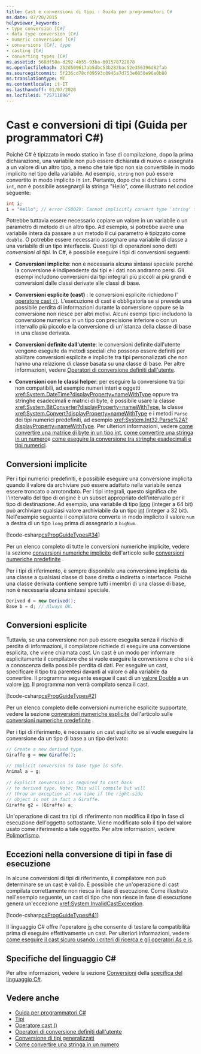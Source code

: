 ```yaml
---
title: Cast e conversioni di tipi - Guida per programmatori C#
ms.date: 07/20/2015
helpviewer_keywords:
- type conversion [C#]
- data type conversion [C#]
- numeric conversions [C#]
- conversions [C#], type
- casting [C#]
- converting types [C#]
ms.assetid: 568df58a-d292-4b55-93ba-601578722878
ms.openlocfilehash: 252d509617ab5dbc53b282bac52e356396d82fab
ms.sourcegitcommit: 5f236cd78cf09593c8945a7d753e0850e96a0b80
ms.translationtype: MT
ms.contentlocale: it-IT
ms.lasthandoff: 01/07/2020
ms.locfileid: "75711896"
---
```

# <a name="casting-and-type-conversions-c-programming-guide"></a>Cast e conversioni di tipi (Guida per programmatori C#)

Poiché C# è tipizzato in modo statico in fase di compilazione, dopo la prima dichiarazione, una variabile non può essere dichiarata di nuovo o assegnata a un valore di un altro tipo, a meno che tale tipo non sia convertibile in modo implicito nel tipo della variabile. Ad esempio, `string` non può essere convertito in modo implicito in `int`. Pertanto, dopo che si dichiara `i` come `int`, non è possibile assegnargli la stringa "Hello", come illustrato nel codice seguente:
  
```csharp  
int i;  
i = "Hello"; // error CS0029: Cannot implicitly convert type 'string' to 'int'
```  
  
 Potrebbe tuttavia essere necessario copiare un valore in un variabile o un parametro di metodo di un altro tipo. Ad esempio, si potrebbe avere una variabile intera da passare a un metodo il cui parametro è tipizzato come `double`. O potrebbe essere necessario assegnare una variabile di classe a una variabile di un tipo interfaccia. Questi tipi di operazioni sono detti *conversioni di tipi*. In C#, è possibile eseguire i tipi di conversioni seguenti:  
  
- **Conversioni implicite**: non è necessaria alcuna sintassi speciale perché la conversione è indipendente dai tipi e i dati non andranno persi. Gli esempi includono conversioni dai tipi integrali più piccoli ai più grandi e conversioni dalle classi derivate alle classi di base.  
  
- **Conversioni esplicite (cast)** : le conversioni esplicite richiedono l' [operatore cast `()`](../../language-reference/operators/type-testing-and-cast.md#cast-operator-). L'esecuzione di cast è obbligatoria se si prevede una possibile perdita di informazioni durante la conversione oppure se la conversione non riesce per altri motivi. Alcuni esempi tipici includono la conversione numerica in un tipo con precisione inferiore o con un intervallo più piccolo e la conversione di un'istanza della classe di base in una classe derivata.  
  
- **Conversioni definite dall'utente**: le conversioni definite dall'utente vengono eseguite da metodi speciali che possono essere definiti per abilitare conversioni esplicite e implicite tra tipi personalizzati che non hanno una relazione di classe basata su una classe di base. Per altre informazioni, vedere [Operatori di conversione definiti dall'utente](../../language-reference/operators/user-defined-conversion-operators.md).  
  
- **Conversioni con le classi helper**: per eseguire la conversione tra tipi non compatibili, ad esempio numeri interi e oggetti <xref:System.DateTime?displayProperty=nameWithType> oppure tra stringhe esadecimali e matrici di byte, è possibile usare la classe <xref:System.BitConverter?displayProperty=nameWithType>, la classe <xref:System.Convert?displayProperty=nameWithType> e i metodi `Parse` dei tipi numerici predefiniti, ad esempio <xref:System.Int32.Parse%2A?displayProperty=nameWithType>. Per ulteriori informazioni, vedere [come convertire una matrice di byte in un tipo int](./how-to-convert-a-byte-array-to-an-int.md), [come convertire una stringa in un numero](./how-to-convert-a-string-to-a-number.md)e [come eseguire la conversione tra stringhe esadecimali e tipi numerici](./how-to-convert-between-hexadecimal-strings-and-numeric-types.md).
  
## <a name="implicit-conversions"></a>Conversioni implicite

 Per i tipi numerici predefiniti, è possibile eseguire una conversione implicita quando il valore da archiviare può essere adattato nella variabile senza essere troncato o arrotondato. Per i tipi integrali, questo significa che l'intervallo del tipo di origine è un subset appropriato dell'intervallo per il tipo di destinazione. Ad esempio, una variabile di tipo [long](../../language-reference/builtin-types/integral-numeric-types.md) (integer a 64 bit) può archiviare qualsiasi valore archiviabile da un tipo [int](../../language-reference/builtin-types/integral-numeric-types.md) (integer a 32 bit). Nell'esempio seguente il compilatore converte in modo implicito il valore `num` a destra di un tipo `long` prima di assegnarlo a `bigNum`.  
  
 [!code-csharp[csProgGuideTypes#34](~/samples/snippets/csharp/VS_Snippets_VBCSharp/CsProgGuideTypes/CS/Class1.cs#34)]  
  
 Per un elenco completo di tutte le conversioni numeriche implicite, vedere la sezione [conversioni numeriche implicite](../../language-reference/builtin-types/numeric-conversions.md#implicit-numeric-conversions) dell'articolo sulle [conversioni numeriche predefinite](../../language-reference/builtin-types/numeric-conversions.md) .
  
 Per i tipi di riferimento, è sempre disponibile una conversione implicita da una classe a qualsiasi classe di base diretta o indiretta o interfacce. Poiché una classe derivata contiene sempre tutti i membri di una classe di base, non è necessaria alcuna sintassi speciale.  
  
```csharp
Derived d = new Derived();  
Base b = d; // Always OK.  
```  
  
## <a name="explicit-conversions"></a>Conversioni esplicite

 Tuttavia, se una conversione non può essere eseguita senza il rischio di perdita di informazioni, il compilatore richiede di eseguire una conversione esplicita, che viene chiamata *cast*. Un cast è un modo per informare esplicitamente il compilatore che si vuole eseguire la conversione e che si è a conoscenza della possibile perdita di dati. Per eseguire un cast, specificare il tipo tra parentesi davanti al valore o alla variabile da convertire. Il programma seguente esegue il cast di un [valore Double](../../language-reference/builtin-types/floating-point-numeric-types.md) a un valore [int](../../language-reference/builtin-types/integral-numeric-types.md). Il programma non verrà compilato senza il cast.  
  
 [!code-csharp[csProgGuideTypes#2](~/samples/snippets/csharp/VS_Snippets_VBCSharp/CsProgGuideTypes/CS/Class1.cs#2)]  
  
 Per un elenco completo delle conversioni numeriche esplicite supportate, vedere la sezione [conversioni numeriche esplicite](../../language-reference/builtin-types/numeric-conversions.md#explicit-numeric-conversions) dell'articolo sulle [conversioni numeriche predefinite](../../language-reference/builtin-types/numeric-conversions.md) .
  
 Per i tipi di riferimento, è necessario un cast esplicito se si vuole eseguire la conversione da un tipo di base a un tipo derivato:  
  
```csharp  
// Create a new derived type.  
Giraffe g = new Giraffe();  
  
// Implicit conversion to base type is safe.  
Animal a = g;  
  
// Explicit conversion is required to cast back  
// to derived type. Note: This will compile but will  
// throw an exception at run time if the right-side  
// object is not in fact a Giraffe.  
Giraffe g2 = (Giraffe) a;  
```  
  
 Un'operazione di cast tra tipi di riferimento non modifica il tipo in fase di esecuzione dell'oggetto sottostante. Viene modificato solo il tipo del valore usato come riferimento a tale oggetto. Per altre informazioni, vedere [Polimorfismo](../classes-and-structs/polymorphism.md).  
  
## <a name="type-conversion-exceptions-at-run-time"></a>Eccezioni nella conversione di tipi in fase di esecuzione

 In alcune conversioni di tipi di riferimento, il compilatore non può determinare se un cast è valido. È possibile che un'operazione di cast compilata correttamente non riesca in fase di esecuzione. Come illustrato nell'esempio seguente, un cast di tipo che non riesce in fase di esecuzione genera un'eccezione <xref:System.InvalidCastException>.  
  
 [!code-csharp[csProgGuideTypes#41](~/samples/snippets/csharp/VS_Snippets_VBCSharp/CsProgGuideTypes/CS/Class1.cs#41)]  
  
 Il linguaggio C# offre l'operatore [is](../../language-reference/operators/type-testing-and-cast.md#is-operator) che consente di testare la compatibilità prima di eseguire effettivamente un cast. Per ulteriori informazioni, vedere [come eseguire il cast sicuro usando i criteri di ricerca e gli operatori As e is](../../how-to/safely-cast-using-pattern-matching-is-and-as-operators.md).  
  
## <a name="c-language-specification"></a>Specifiche del linguaggio C#

Per altre informazioni, vedere la sezione [Conversioni](~/_csharplang/spec/conversions.md) della [specifica del linguaggio C#](~/_csharplang/spec/introduction.md).

## <a name="see-also"></a>Vedere anche

- [Guida per programmatori C#](../index.md)
- [Tipi](./index.md)
- [Operatore cast ()](../../language-reference/operators/type-testing-and-cast.md#cast-operator-)
- [Operatori di conversione definiti dall'utente](../../language-reference/operators/user-defined-conversion-operators.md)
- [Conversione di tipi generalizzati](https://docs.microsoft.com/previous-versions/visualstudio/visual-studio-2013/yy580hbd(v=vs.120))
- [Come convertire una stringa in un numero](./how-to-convert-a-string-to-a-number.md)

